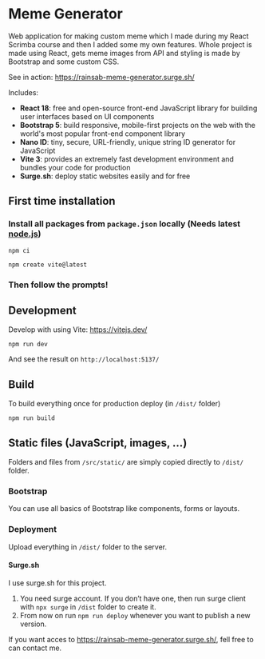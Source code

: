 # Meme Generator

Web application for making custom meme which I made during my React Scrimba course and then I added some my own features. Whole project is made using React, gets meme images from API and styling is made by Bootstrap and some custom CSS.

See in action: https://rainsab-meme-generator.surge.sh/

Includes:

-   **React 18**: free and open-source front-end JavaScript library for building user interfaces based on UI components
-   **Bootstrap 5**: build responsive, mobile-first projects on the web with the world's most popular front-end component library
-   **Nano ID**: tiny, secure, URL-friendly, unique string ID generator for JavaScript
-   **Vite 3**: provides an extremely fast development environment and bundles your code for production
-   **Surge.sh**: deploy static websites easily and for free

## First time installation

### Install all packages from `package.json` locally (Needs latest [node.js](https://nodejs.org/))

```shell
npm ci
```

```shell
npm create vite@latest
```

### Then follow the prompts!

## Development

Develop with using Vite: https://vitejs.dev/

```shell
npm run dev
```

And see the result on `http://localhost:5137/`

## Build

To build everything once for production deploy (in `/dist/` folder)

```shell
npm run build
```

## Static files (JavaScript, images, …)

Folders and files from `/src/static/` are simply copied directly to `/dist/` folder.

### Bootstrap

You can use all basics of Bootstrap like components, forms or layouts.

### Deployment

Upload everything in `/dist/` folder to the server.

#### Surge.sh

I use surge.sh for this project.

1. You need surge account. If you don’t have one, then run surge client with `npx surge` in `/dist` folder to create it.
1. From now on run `npm run deploy` whenever you want to publish a new version.

If you want acces to https://rainsab-meme-generator.surge.sh/, fell free to can contact me.

